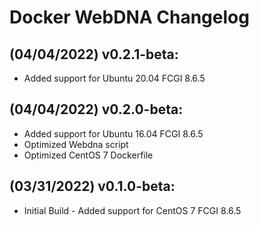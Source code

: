 # Docker WebDNA Changelog

## (04/04/2022) v0.2.1-beta:
- Added support for Ubuntu 20.04 FCGI 8.6.5

## (04/04/2022) v0.2.0-beta:
- Added support for Ubuntu 16.04 FCGI 8.6.5
- Optimized Webdna script
- Optimized CentOS 7 Dockerfile

## (03/31/2022) v0.1.0-beta:
- Initial Build - Added support for CentOS 7 FCGI 8.6.5
